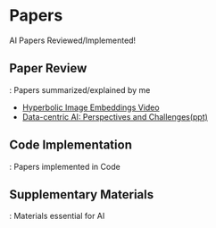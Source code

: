 # Papers
AI Papers Reviewed/Implemented!

## Paper Review
: Papers summarized/explained by me
- [Hyperbolic  Image Embeddings Video](https://www.youtube.com/watch?v=a7bOszhprAA&t=1s)
- [Data-centric AI: Perspectives and Challenges]()[(ppt)](https://docs.google.com/presentation/d/1Fw9siHfaqpb7zH67vXE6TpwqGaAzbFFbi1A-vb9qT6c/edit#slide=id.g24407e8298a_0_274)


## Code Implementation
: Papers implemented in Code

## Supplementary Materials
: Materials essential for AI
